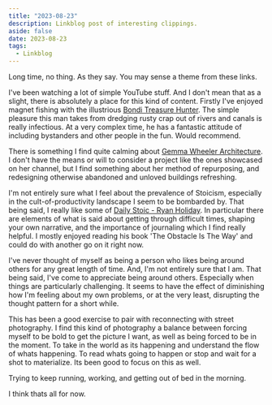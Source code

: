 ```yaml
---
title: "2023-08-23"
description: Linkblog post of interesting clippings.
aside: false
date: 2023-08-23
tags:
  - Linkblog
---
```


Long time, no thing. As they say. You may sense a theme from these links. 

I've been watching a lot of simple YouTube stuff. And I don't mean that as a slight, there is absolutely a place for this kind of content. Firstly I've enjoyed magnet fishing with the illustrious [Bondi Treasure Hunter](https://www.youtube.com/@BondiTreasureHunter). The simple pleasure this man takes from dredging rusty crap out of rivers and canals is really infectious. At a very complex time, he has a fantastic attitude of including bystanders and other people in the fun. Would recommend.

There is something I find quite calming about [Gemma Wheeler Architecture](https://www.youtube.com/@gemmawheeler). I don't have the means or will to consider a project like the ones showcased on her channel, but I find something about her method of repurposing, and redesigning otherwise abandoned and unloved buildings refreshing. 

I'm not entirely sure what I feel about the prevalence of Stoicism, especially in the cult-of-productivity landscape I seem to be bombarded by. That being said, I really like some of [Daily Stoic - Ryan Holiday](https://www.youtube.com/@DailyStoic). In particular there are elements of what is said about getting through difficult times, shaping your own narrative, and the importance of journaling which I find really helpful. I mostly enjoyed reading his book 'The Obstacle Is The Way' and could do with another go on it right now.

I've never thought of myself as being a person who likes being around others for any great length of time. And, I'm not entirely sure that I am. That being said, I've come to appreciate being around others. Especially when things are particularly challenging. It seems to have the effect of diminishing how I'm feeling about my own problems, or at the very least, disrupting the thought pattern for a short while. 

This has been a good exercise to pair with reconnecting with street photography. I find this kind of photography a balance between forcing myself to be bold to get the picture I want, as well as being forced to be in the moment. To take in the world as its happening and understand the flow of whats happening. To read whats going to happen or stop and wait for a shot to materialize. Its been good to focus on this as well. 

Trying to keep running, working, and getting out of bed in the morning.

I think thats all for now. 


